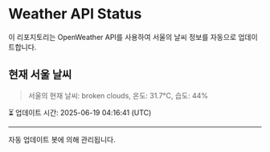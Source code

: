 
# Weather API Status

이 리포지토리는 OpenWeather API를 사용하여 서울의 날씨 정보를 자동으로 업데이트합니다.

## 현재 서울 날씨
> 서울의 현재 날씨: broken clouds, 온도: 31.7°C, 습도: 44%

⏳ 업데이트 시간: 2025-06-19 04:16:41 (UTC)

---
자동 업데이트 봇에 의해 관리됩니다.
